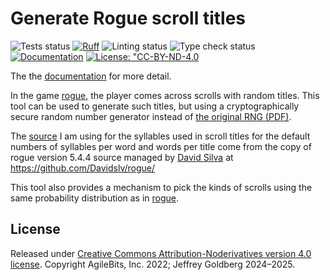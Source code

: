 # Generate Rogue scroll titles

![Tests status](https://github.com/jpgoldberg/rogue-scroll/actions/workflows/pytest.yml/badge.svg)
[![Ruff](https://img.shields.io/endpoint?url=https://raw.githubusercontent.com/charliermarsh/ruff/main/assets/badge/v0.json)](https://docs.astral.sh/ruff/)
![Linting status](https://github.com/jpgoldberg/rogue-scroll/actions/workflows/lint.yml/badge.svg)
![Type check status](https://github.com/jpgoldberg/rogue-scroll/actions/workflows/types.yml/badge.svg)
[![Documentation](https://github.com/jpgoldberg/rogue-scroll/actions/workflows/docs.yml/badge.svg)][docs]
[![License: "CC-BY-ND-4.0](https://licensebuttons.net/l/by-nd/4.0/80x15.png)](https://creativecommons.org/licenses/by-nd/4.0/)

[rogue]: https://en.wikipedia.org/wiki/Rogue_(video_game) "Wikipedia: Rogue game"
[rsrc]: https://github.com/Davidslv/rogue/ "GitHub: rogue source"
[docs]: https://jpgoldberg.github.io/rogue-scroll/ "rogue-scroll documentation"

The the [documentation][docs] for more detail.

In the game [rogue], the player comes across scrolls with random titles.
This tool can be used to generate such titles,
but using a cryptographically secure random number generator
instead of [the original RNG (PDF)](https://jpgoldberg.github.io/sec-training/s/rogue-lcg.pdf).

The [source][rsrc] I am using for the syllables used in scroll titles for the
default numbers of syllables per word and words per title come from the copy of rogue
version 5.4.4 source managed by [David Silva](https://github.com/Davidslv/) at
<https://github.com/Davidslv/rogue/>

This tool also provides a mechanism to pick the kinds of scrolls using the same probability distribution as in [rogue].

## License

Released under [Creative Commons Attribution-Noderivatives version 4.0 license](https://creativecommons.org/licenses/by-nd/4.0/).
Copyright AgileBits, Inc. 2022; Jeffrey Goldberg 2024–2025.
